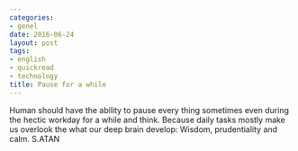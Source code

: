 ```yaml
---
categories:
- genel
date: 2016-06-24
layout: post
tags:
- english
- quickread
- technology
title: Pause for a while
---
```


Human should have the ability to pause every thing sometimes even during the hectic workday for a while and think. Because daily tasks mostly make us overlook the what our deep brain develop: Wisdom, prudentiality and calm. S.ATAN
